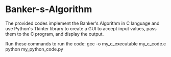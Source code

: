 # Banker-s-Algorithm
The provided codes implement the Banker's Algorithm in C language and use Python's Tkinter library to create a GUI to accept input values, pass them to the C program, and display the output.

Run these commands to run the code:
gcc -o my_c_executable my_c_code.c
python my_python_code.py
